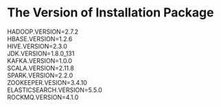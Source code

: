 The Version of Installation Package  
=============  

HADOOP.VERSION=2.7.2  
HBASE.VERSION=1.2.6  
HIVE.VERSION=2.3.0  
JDK.VERSION=1.8.0_131  
KAFKA.VERSION=1.0.0    
SCALA.VERSION=2.11.8  
SPARK.VERSION=2.2.0  
ZOOKEEPER.VESION=3.4.10  
ELASTICSEARCH.VERSION=5.5.0  
ROCKMQ.VERSION=4.1.0  
